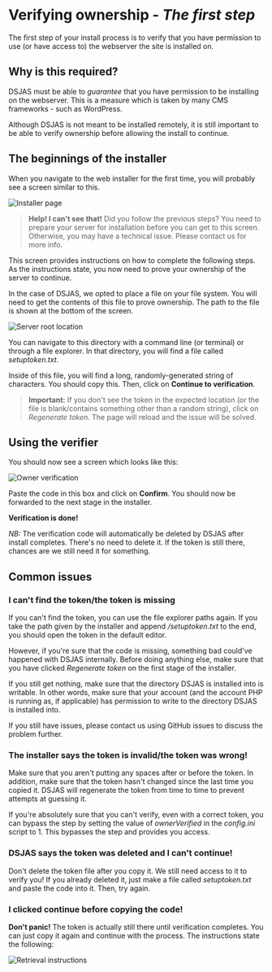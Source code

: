 # Verifying ownership - *The first step*

The first step of your install process is to verify that you have permission to use (or have access to) the webserver the site is installed on.

## Why is this required?

DSJAS must be able to *guarantee* that you have permission to be installing on the webserver. This is a measure which is taken by many CMS frameworks - such as WordPress.

Although DSJAS is not meant to be installed remotely, it is still important to be able to verify ownership before allowing the install to continue.

## The beginnings of the installer

When you navigate to the web installer for the first time, you will probably see a screen similar to this.

![Installer page](https://i.imgur.com/vHurEZB.png)

> **Help! I can't see that!** Did you follow the previous steps? You need to prepare your server for installation before you can get to this screen. Otherwise, you may have a technical issue. Please contact us for more info.

This screen provides instructions on how to complete the following steps. As the instructions state, you now need to prove your ownership of the server to continue.

In the case of DSJAS, we opted to place a file on your file system. You will need to get the contents of this file to prove ownership. The path to the file is shown at the bottom of the screen.

![Server root location](https://i.imgur.com/k92dNnq.png)

You can navigate to this directory with a command line (or terminal) or through a file explorer. In that directory, you will find a file called *setuptoken.txt*.

Inside of this file, you will find a long, randomly-generated string of characters. You should copy this. Then, click on **Continue to verification**.

> **Important:** If you don't see the token in the expected location (or the file is blank/contains something other than a random string), click on *Regenerate token*. The page will reload and the issue will be solved.

## Using the verifier

You should now see a screen which looks like this:

![Owner verification](https://i.imgur.com/BEGsQSc.png)

Paste the code in this box and click on **Confirm**. You should now be forwarded to the next stage in the installer.

**Verification is done!**

*NB:* The verification code will automatically be deleted by DSJAS after install completes. There's no need to delete it. If the token is still there, chances are we still need it for something.

## Common issues

### I can't find the token/the token is missing

If you can't find the token, you can use the file explorer paths again. If you take the path given by the installer and append */setuptoken.txt* to the end, you should open the token in the default editor.

However, if you're sure that the code is missing, something bad could've happened with DSJAS internally. Before doing anything else, make sure that you have clicked *Regenerate token* on the first stage of the installer.

If you still get nothing, make sure that the directory DSJAS is installed into is writable. In other words, make sure that your account (and the account PHP is running as, if applicable) has permission to write to the directory DSJAS is installed into.

If you still have issues, please contact us using GitHub issues to discuss the problem further.

### The installer says the token is invalid/the token was wrong!

Make sure that you aren't putting any spaces after or before the token. In addition, make sure that the token hasn't changed since the last time you copied it. DSJAS will regenerate the token from time to time to prevent attempts at guessing it.

If you're absolutely sure that you can't verify, even with a correct token, you can bypass the step by setting the value of *ownerVerified* in the *config.ini* script to 1. This bypasses the step and provides you access.

### DSJAS says the token was deleted and I can't continue!

Don't delete the token file after you copy it. We still need access to it to verify you! If you already deleted it, just make a file called *setuptoken.txt* and paste the code into it. Then, try again.

### I clicked continue before copying the code!

**Don't panic!** The token is actually still there until verification completes. You can just copy it again and continue with the process. The instructions state the following:

![Retrieval instructions](https://i.imgur.com/dkqehzq.png)
